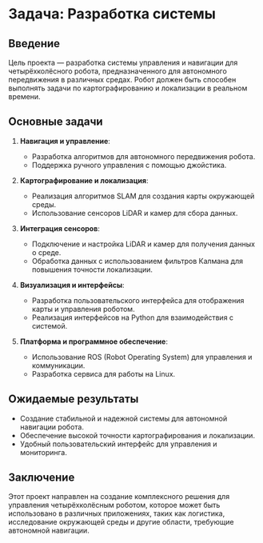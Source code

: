 # Задача: Разработка системы

## Введение

Цель проекта — разработка системы управления и навигации для четырёхколёсного робота, предназначенного для автономного передвижения в различных средах. Робот должен быть способен выполнять задачи по картографированию и локализации в реальном времени.

## Основные задачи

1. **Навигация и управление**:
   - Разработка алгоритмов для автономного передвижения робота.
   - Поддержка ручного управления с помощью джойстика.

2. **Картографирование и локализация**:
   - Реализация алгоритмов SLAM для создания карты окружающей среды.
   - Использование сенсоров LiDAR и камер для сбора данных.

3. **Интеграция сенсоров**:
   - Подключение и настройка LiDAR и камер для получения данных о среде.
   - Обработка данных с использованием фильтров Калмана для повышения точности локализации.

4. **Визуализация и интерфейсы**:
   - Разработка пользовательского интерфейса для отображения карты и управления роботом.
   - Реализация интерфейсов на Python для взаимодействия с системой.

5. **Платформа и программное обеспечение**:
   - Использование ROS (Robot Operating System) для управления и коммуникации.
   - Разработка сервиса для работы на Linux.

## Ожидаемые результаты

- Создание стабильной и надежной системы для автономной навигации робота.
- Обеспечение высокой точности картографирования и локализации.
- Удобный пользовательский интерфейс для управления и мониторинга.

## Заключение

Этот проект направлен на создание комплексного решения для управления четырёхколёсным роботом, которое может быть использовано в различных приложениях, таких как логистика, исследование окружающей среды и другие области, требующие автономной навигации.

